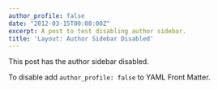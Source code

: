 ```yaml
---
author_profile: false
date: "2012-03-15T00:00:00Z"
excerpt: A post to test disabling author sidebar.
title: 'Layout: Author Sidebar Disabled'
---
```


This post has the author sidebar disabled.

To disable add `author_profile: false` to YAML Front Matter.